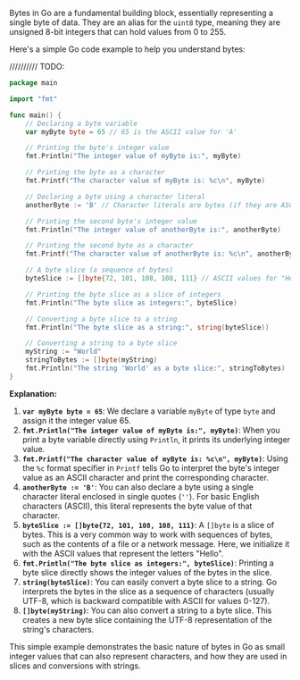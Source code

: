 Bytes in Go are a fundamental building block, essentially representing a single byte of data. They are an alias for the `uint8` type, meaning they are unsigned 8-bit integers that can hold values from 0 to 255.

Here's a simple Go code example to help you understand bytes:

//////////
TODO:

```go
package main

import "fmt"

func main() {
	// Declaring a byte variable
	var myByte byte = 65 // 65 is the ASCII value for 'A'

	// Printing the byte's integer value
	fmt.Println("The integer value of myByte is:", myByte)

	// Printing the byte as a character
	fmt.Printf("The character value of myByte is: %c\n", myByte)

	// Declaring a byte using a character literal
	anotherByte := 'B' // Character literals are bytes (if they are ASCII) or runes

	// Printing the second byte's integer value
	fmt.Println("The integer value of anotherByte is:", anotherByte)

	// Printing the second byte as a character
	fmt.Printf("The character value of anotherByte is: %c\n", anotherByte)

	// A byte slice (a sequence of bytes)
	byteSlice := []byte{72, 101, 108, 108, 111} // ASCII values for "Hello"

	// Printing the byte slice as a slice of integers
	fmt.Println("The byte slice as integers:", byteSlice)

	// Converting a byte slice to a string
	fmt.Println("The byte slice as a string:", string(byteSlice))

	// Converting a string to a byte slice
	myString := "World"
	stringToBytes := []byte(myString)
	fmt.Println("The string 'World' as a byte slice:", stringToBytes)
}
```

**Explanation:**

1.  **`var myByte byte = 65`**: We declare a variable `myByte` of type `byte` and assign it the integer value 65.
2.  **`fmt.Println("The integer value of myByte is:", myByte)`**: When you print a byte variable directly using `Println`, it prints its underlying integer value.
3.  **`fmt.Printf("The character value of myByte is: %c\n", myByte)`**: Using the `%c` format specifier in `Printf` tells Go to interpret the byte's integer value as an ASCII character and print the corresponding character.
4.  **`anotherByte := 'B'`**: You can also declare a byte using a single character literal enclosed in single quotes (`''`). For basic English characters (ASCII), this literal represents the byte value of that character.
5.  **`byteSlice := []byte{72, 101, 108, 108, 111}`**: A `[]byte` is a slice of bytes. This is a very common way to work with sequences of bytes, such as the contents of a file or a network message. Here, we initialize it with the ASCII values that represent the letters "Hello".
6.  **`fmt.Println("The byte slice as integers:", byteSlice)`**: Printing a byte slice directly shows the integer values of the bytes in the slice.
7.  **`string(byteSlice)`**: You can easily convert a byte slice to a string. Go interprets the bytes in the slice as a sequence of characters (usually UTF-8, which is backward compatible with ASCII for values 0-127).
8.  **`[]byte(myString)`**: You can also convert a string to a byte slice. This creates a new byte slice containing the UTF-8 representation of the string's characters.

This simple example demonstrates the basic nature of bytes in Go as small integer values that can also represent characters, and how they are used in slices and conversions with strings.
